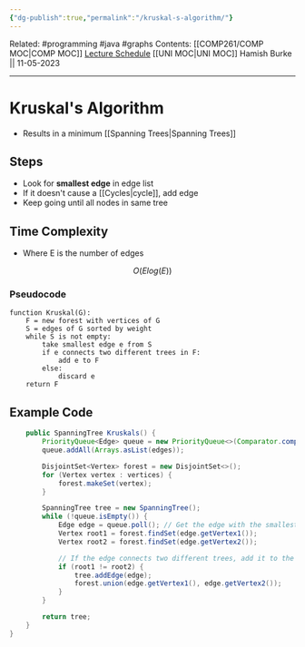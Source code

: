 ```yaml
---
{"dg-publish":true,"permalink":"/kruskal-s-algorithm/"}
---
```


Related: #programming #java #graphs 
Contents: [[COMP261/COMP MOC\|COMP MOC]]
[Lecture Schedule](https://ecs.wgtn.ac.nz/Courses/COMP261_2023T1/LectureSchedule)
[[UNI MOC\|UNI MOC]]
Hamish Burke || 11-05-2023
***

# Kruskal's Algorithm

- Results in a minimum [[Spanning Trees\|Spanning Trees]]

## Steps

- Look for **smallest edge** in edge list
- If it doesn't cause a [[Cycles\|cycle]], add edge
- Keep going until all nodes in same tree

## Time Complexity

- Where E is the number of edges

$$O(Elog(E))$$

### Pseudocode

```
function Kruskal(G):
    F = new forest with vertices of G
    S = edges of G sorted by weight
    while S is not empty:
        take smallest edge e from S
        if e connects two different trees in F:
            add e to F
        else:
            discard e
    return F
```

## Example Code

```java
    public SpanningTree Kruskals() {
        PriorityQueue<Edge> queue = new PriorityQueue<>(Comparator.comparing(Edge::getWeight));
        queue.addAll(Arrays.asList(edges));

        DisjointSet<Vertex> forest = new DisjointSet<>();
        for (Vertex vertex : vertices) {
            forest.makeSet(vertex);
        }

        SpanningTree tree = new SpanningTree();
        while (!queue.isEmpty()) {
            Edge edge = queue.poll(); // Get the edge with the smallest weight
            Vertex root1 = forest.findSet(edge.getVertex1());
            Vertex root2 = forest.findSet(edge.getVertex2());

            // If the edge connects two different trees, add it to the tree
            if (root1 != root2) {
                tree.addEdge(edge);
                forest.union(edge.getVertex1(), edge.getVertex2());
            }
        }

        return tree;
    }
}
```
